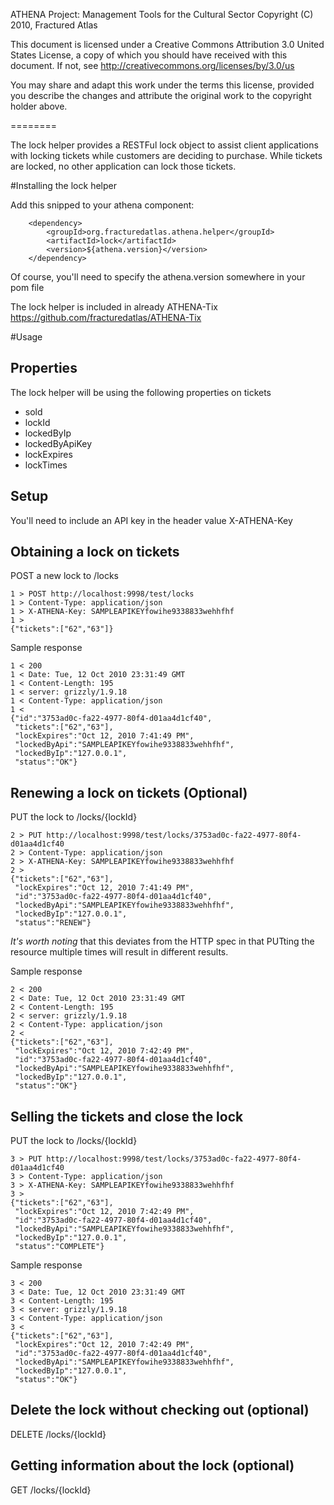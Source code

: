 ATHENA Project: Management Tools for the Cultural Sector
Copyright (C) 2010, Fractured Atlas

This document is licensed under a Creative Commons Attribution 3.0 United
States License, a copy of which you should have received with this
document. If not, see http://creativecommons.org/licenses/by/3.0/us

You may share and adapt this work under the terms this license, provided
you describe the changes and attribute the original work to the copyright
holder above.

========

The lock helper provides a RESTFul lock object to assist client applications with locking tickets while customers are deciding to purchase.  While tickets are locked, no other application can lock those tickets.

#Installing the lock helper

Add this snipped to your athena component:

        <dependency>
            <groupId>org.fracturedatlas.athena.helper</groupId>
            <artifactId>lock</artifactId>
            <version>${athena.version}</version>
        </dependency>

Of course, you'll need to specify the athena.version somewhere in your pom file

The lock helper is included in already ATHENA-Tix <https://github.com/fracturedatlas/ATHENA-Tix>

#Usage

## Properties

The lock helper will be using the following properties on tickets

* sold
* lockId
* lockedByIp
* lockedByApiKey
* lockExpires
* lockTimes

## Setup

You'll need to include an API key in the header value X-ATHENA-Key

## Obtaining a lock on tickets

POST a new lock to /locks

    1 > POST http://localhost:9998/test/locks
    1 > Content-Type: application/json
    1 > X-ATHENA-Key: SAMPLEAPIKEYfowihe9338833wehhfhf
    1 >
    {"tickets":["62","63"]}

Sample response

    1 < 200
    1 < Date: Tue, 12 Oct 2010 23:31:49 GMT
    1 < Content-Length: 195
    1 < server: grizzly/1.9.18
    1 < Content-Type: application/json
    1 <
    {"id":"3753ad0c-fa22-4977-80f4-d01aa4d1cf40",
     "tickets":["62","63"],
     "lockExpires":"Oct 12, 2010 7:41:49 PM",
     "lockedByApi":"SAMPLEAPIKEYfowihe9338833wehhfhf",
     "lockedByIp":"127.0.0.1",
     "status":"OK"}

## Renewing a lock on tickets (Optional)

PUT the lock to /locks/{lockId}

    2 > PUT http://localhost:9998/test/locks/3753ad0c-fa22-4977-80f4-d01aa4d1cf40
    2 > Content-Type: application/json
    2 > X-ATHENA-Key: SAMPLEAPIKEYfowihe9338833wehhfhf
    2 >
    {"tickets":["62","63"],
     "lockExpires":"Oct 12, 2010 7:41:49 PM",
     "id":"3753ad0c-fa22-4977-80f4-d01aa4d1cf40",
     "lockedByApi":"SAMPLEAPIKEYfowihe9338833wehhfhf",
     "lockedByIp":"127.0.0.1",
     "status":"RENEW"}

*It's worth noting* that this deviates from the HTTP spec in that PUTting the resource multiple times will result in different results.

Sample response

    2 < 200
    2 < Date: Tue, 12 Oct 2010 23:31:49 GMT
    2 < Content-Length: 195
    2 < server: grizzly/1.9.18
    2 < Content-Type: application/json
    2 <
    {"tickets":["62","63"],
     "lockExpires":"Oct 12, 2010 7:42:49 PM",
     "id":"3753ad0c-fa22-4977-80f4-d01aa4d1cf40",
     "lockedByApi":"SAMPLEAPIKEYfowihe9338833wehhfhf",
     "lockedByIp":"127.0.0.1",
     "status":"OK"}

## Selling the tickets and close the lock

PUT the lock to /locks/{lockId}

    3 > PUT http://localhost:9998/test/locks/3753ad0c-fa22-4977-80f4-d01aa4d1cf40
    3 > Content-Type: application/json
    3 > X-ATHENA-Key: SAMPLEAPIKEYfowihe9338833wehhfhf
    3 >
    {"tickets":["62","63"],
     "lockExpires":"Oct 12, 2010 7:42:49 PM",
     "id":"3753ad0c-fa22-4977-80f4-d01aa4d1cf40",
     "lockedByApi":"SAMPLEAPIKEYfowihe9338833wehhfhf",
     "lockedByIp":"127.0.0.1",
     "status":"COMPLETE"}

Sample response

    3 < 200
    3 < Date: Tue, 12 Oct 2010 23:31:49 GMT
    3 < Content-Length: 195
    3 < server: grizzly/1.9.18
    3 < Content-Type: application/json
    3 <
    {"tickets":["62","63"],
     "lockExpires":"Oct 12, 2010 7:42:49 PM",
     "id":"3753ad0c-fa22-4977-80f4-d01aa4d1cf40",
     "lockedByApi":"SAMPLEAPIKEYfowihe9338833wehhfhf",
     "lockedByIp":"127.0.0.1",
     "status":"OK"}

## Delete the lock without checking out (optional)

DELETE /locks/{lockId}

## Getting information about the lock (optional)

GET /locks/{lockId}
